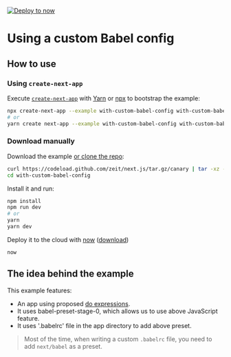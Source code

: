 [![Deploy to now](https://deploy.now.sh/static/button.svg)](https://deploy.now.sh/?repo=https://github.com/zeit/next.js/tree/master/examples/with-custom-babel-config)

# Using a custom Babel config

## How to use

### Using `create-next-app`

Execute [`create-next-app`](https://github.com/segmentio/create-next-app) with [Yarn](https://yarnpkg.com/lang/en/docs/cli/create/) or [npx](https://github.com/zkat/npx#readme) to bootstrap the example:

```bash
npx create-next-app --example with-custom-babel-config with-custom-babel-config-app
# or
yarn create next-app --example with-custom-babel-config with-custom-babel-config-app
```

### Download manually

Download the example [or clone the repo](https://github.com/zeit/next.js):

```bash
curl https://codeload.github.com/zeit/next.js/tar.gz/canary | tar -xz --strip=2 next.js-canary/examples/with-custom-babel-config
cd with-custom-babel-config
```

Install it and run:

```bash
npm install
npm run dev
# or
yarn
yarn dev
```

Deploy it to the cloud with [now](https://zeit.co/now) ([download](https://zeit.co/download))

```bash
now
```

## The idea behind the example

This example features:

* An app using proposed [do expressions](https://babeljs.io/docs/plugins/transform-do-expressions/).
* It uses babel-preset-stage-0, which allows us to use above JavaScript feature.
* It uses '.babelrc' file in the app directory to add above preset.

> Most of the time, when writing a custom `.babelrc` file, you need to add `next/babel` as a preset.
